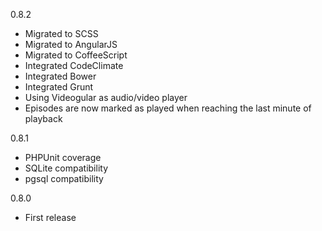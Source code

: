 0.8.2
* Migrated to SCSS
* Migrated to AngularJS
* Migrated to CoffeeScript
* Integrated CodeClimate
* Integrated Bower
* Integrated Grunt
* Using Videogular as audio/video player
* Episodes are now marked as played when reaching the last minute of playback

0.8.1
* PHPUnit coverage
* SQLite compatibility
* pgsql compatibility

0.8.0
* First release
